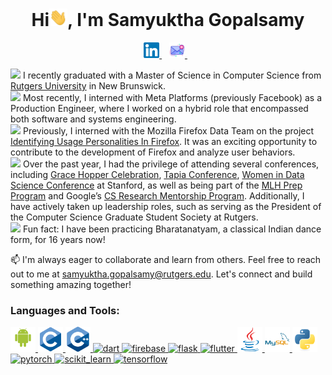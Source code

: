 <!--
*** Thanks for checking out my README code. If you have a suggestion that would make this better 
*** or have any software development/data science related opportunities for me, please reach out! I would love to hear from you.
*** Thanks again! :D
-->

<h1 align="center">Hi<img src="https://github.com/samyukthagopalsamy/samyukthagopalsamy/blob/master/Hi.gif" width="29px">, I'm Samyuktha Gopalsamy</h1>

<p align='center'>
  <a href="https://www.linkedin.com/in/samyukthagopalsamy/" target="_blank" rel="noopener noreferrer">
    <img width="25" src="https://github.com/samyukthagopalsamy/samyukthagopalsamy/blob/master/linkedin.svg">
  </a>&nbsp;&nbsp;
 
  <a href="mailto:samyuktha.gopalsamy@rutgers.edu" target="_blank" rel="noopener noreferrer">
    <img width="25" src="https://github.com/samyukthagopalsamy/samyukthagopalsamy/blob/master/message.svg">
  </a>&nbsp;&nbsp;
</p>

<img src="https://media.giphy.com/media/VgCDAzcKvsR6OM0uWg/giphy.gif" width="29px"> I recently graduated with a Master of Science in Computer Science from [Rutgers University](https://www.rutgers.edu/) in New Brunswick. <br/>
<img src="https://media.giphy.com/media/QXPqYpSyBIMjBTtBbl/giphy.gif" width="29px"> Most recently, I interned with Meta Platforms (previously Facebook) as a Production Engineer, where I worked on a hybrid role that encompassed both software and systems engineering.<br/>
<img src="https://media.giphy.com/media/QXPqYpSyBIMjBTtBbl/giphy.gif" width="29px"> Previously, I interned with the Mozilla Firefox Data Team on the project [Identifying Usage Personalities In Firefox](http://samyukthagopalsamy.wordpress.com/). It was an exciting opportunity to contribute to the development of Firefox and analyze user behaviors.<br/>
<img src="https://media.giphy.com/media/pzrC181f1kPXeaHV1W/giphy.gif" width="24px"> Over the past year, I had the privilege of attending several conferences, including [Grace Hopper Celebration](https://ghc.anitab.org/), [Tapia Conference](https://tapiaconference.cmd-it.org/), [Women in Data Science Conference](https://www.widsconference.org/) at Stanford, as well as being part of the [MLH Prep Program](https://fellowship.mlh.io/programs/prep) and Google’s [CS Research Mentorship Program](https://research.google/outreach/csrmp/). Additionally, I have actively taken up leadership roles, such as serving as the President of the Computer Science Graduate Student Society at Rutgers.<br/>
<img src="https://media.giphy.com/media/eNvmqeYXm4gSHC4195/giphy.gif" width="22px"> Fun fact: I have been practicing Bharatanatyam, a classical Indian dance form, for 16 years now!<br/> 

📫 I'm always eager to collaborate and learn from others. Feel free to reach out to me at samyuktha.gopalsamy@rutgers.edu. Let's connect and build something amazing together! <br/>

<h3 align="left">Languages and Tools:</h3>

<p align="left"> <a href="https://developer.android.com" target="_blank"> <img src="https://raw.githubusercontent.com/devicons/devicon/master/icons/android/android-original-wordmark.svg" alt="android" width="40" height="40"/> </a> <a href="https://www.cprogramming.com/" target="_blank"> <img src="https://raw.githubusercontent.com/devicons/devicon/master/icons/c/c-original.svg" alt="c" width="40" height="40"/> </a> <a href="https://www.w3schools.com/cpp/" target="_blank"> <img src="https://raw.githubusercontent.com/devicons/devicon/master/icons/cplusplus/cplusplus-original.svg" alt="cplusplus" width="40" height="40"/> </a> <a href="https://dart.dev" target="_blank"> <img src="https://www.vectorlogo.zone/logos/dartlang/dartlang-icon.svg" alt="dart" width="40" height="40"/> </a> <a href="https://firebase.google.com/" target="_blank"> <img src="https://www.vectorlogo.zone/logos/firebase/firebase-icon.svg" alt="firebase" width="40" height="40"/> </a> <a href="https://flask.palletsprojects.com/" target="_blank"> <img src="https://www.vectorlogo.zone/logos/pocoo_flask/pocoo_flask-icon.svg" alt="flask" width="40" height="40"/> </a> <a href="https://flutter.dev" target="_blank"> <img src="https://www.vectorlogo.zone/logos/flutterio/flutterio-icon.svg" alt="flutter" width="40" height="40"/> </a> <a href="https://www.java.com" target="_blank"> <img src="https://raw.githubusercontent.com/devicons/devicon/master/icons/java/java-original.svg" alt="java" width="40" height="40"/> </a> <a href="https://www.mysql.com/" target="_blank"> <img src="https://raw.githubusercontent.com/devicons/devicon/master/icons/mysql/mysql-original-wordmark.svg" alt="mysql" width="40" height="40"/> </a> <a href="https://www.python.org" target="_blank"> <img src="https://raw.githubusercontent.com/devicons/devicon/master/icons/python/python-original.svg" alt="python" width="40" height="40"/> </a> <a href="https://pytorch.org/" target="_blank"> <img src="https://www.vectorlogo.zone/logos/pytorch/pytorch-icon.svg" alt="pytorch" width="40" height="40"/> </a> <a href="https://scikit-learn.org/" target="_blank"> <img src="https://upload.wikimedia.org/wikipedia/commons/0/05/Scikit_learn_logo_small.svg" alt="scikit_learn" width="40" height="40"/> </a> <a href="https://www.tensorflow.org" target="_blank"> <img src="https://www.vectorlogo.zone/logos/tensorflow/tensorflow-icon.svg" alt="tensorflow" width="40" height="40"/> </a> </p>
<!-- <table>
<tr>
<td valign="top" width="50%">
<img src="https://github-readme-stats.vercel.app/api?username=samyukthagopalsamy&show_icons=true&count_private=true&hide_border=true" align="left" style="width: 100%" />
</td>
<td valign="top" width="50%">
<img src="https://github-readme-stats.vercel.app/api/top-langs/?username=samyukthagopalsamy&hide_border=true&layout=compact" align="left" style="width: 100%" />
</td>
</tr>
</table>   -->

